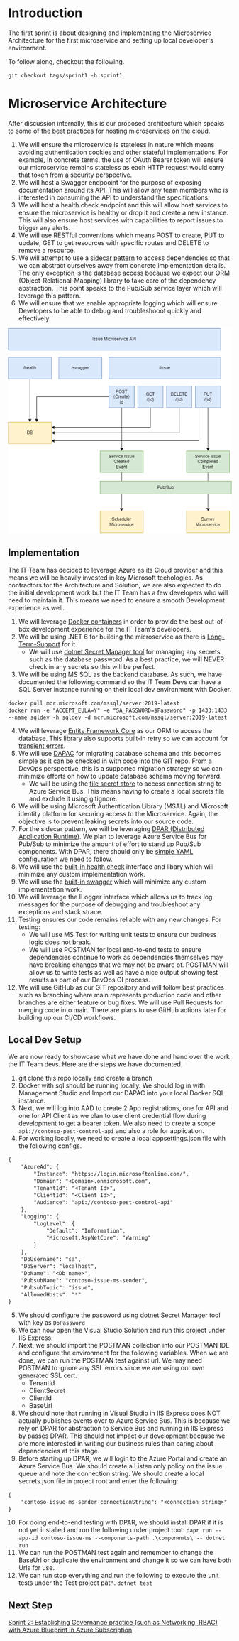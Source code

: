 # Introduction
The first sprint is about designing and implementing the Microservice Architecture for the first microservice and setting up local developer's environment.

To follow along, checkout the following.
```
git checkout tags/sprint1 -b sprint1
```

# Microservice Architecture
After discussion internally, this is our proposed architecture which speaks to some of the best practices for hosting microservices on the cloud.

1. We will ensure the microservice is stateless in nature which means avoiding authentication cookies and other stateful implementations. For example, in concrete terms, the use of OAuth Bearer token will ensure our microservice remains stateless as each HTTP request would carry that token from a security perspective.
2. We will host a Swagger endpooint for the purpose of exposing documentation around its API. This will allow any team members who is interested in consuming the API to understand the specifications.
3. We will host a health check endpoint and this will allow host services to ensure the microservice is healthy or drop it and create a new instance. This will also ensure host services with capabilities to report issues to trigger any alerts.
4. We will use RESTful conventions which means POST to create, PUT to update, GET to get resources with specific routes and DELETE to remove a resource.
5. We will attempt to use a [sidecar pattern](https://docs.microsoft.com/en-us/azure/architecture/patterns/sidecar) to access dependencies so that we can abstract ourselves away from concrete implementation details. The only exception is the database access because we expect our ORM (Object-Relational-Mapping) library to take care of the dependency abstraction. This point speaks to the Pub/Sub service layer which will leverage this pattern.
6. We will ensure that we enable appropriate logging which will ensure Developers to be able to debug and troubleshooot quickly and effectively. 

![Architecture](/src/ContosoPestControl.Issue/Architecture/Contoso-Pest-Control-Microservice.png)

## Implementation
The IT Team has decided to leverage Azure as its Cloud provider and this means we will be heavily invested in key Microsoft techologies. As contractors for the Architecture and Solution, we are also expected to do the initial development work but the IT Team has a few developers who will need to maintain it. This means we need to ensure a smooth Development experience as well. 

1. We will leverage [Docker containers](https://docs.microsoft.com/en-us/dotnet/architecture/microservices/container-docker-introduction/docker-defined) in order to provide the best out-of-box development experience for the IT Team's developers. 
2. We will be using .NET 6 for building the microservice as there is [Long-Term-Support](https://dotnet.microsoft.com/en-us/platform/support/policy) for it.
    * We will use [dotnet Secret Manager tool](https://docs.microsoft.com/en-us/aspnet/core/security/app-secrets?view=aspnetcore-6.0&tabs=windows#how-the-secret-manager-tool-works) for managing any secrets such as the database password. As a best practice, we will NEVER check in any secrets so this will be perfect.     
3. We will be using MS SQL as the backend database. As such, we have documented the following command so the IT Team Devs can have a SQL Server instance running on their local dev environment with Docker.
```
docker pull mcr.microsoft.com/mssql/server:2019-latest
docker run -e "ACCEPT_EULA=Y" -e "SA_PASSWORD=$Password" -p 1433:1433 --name sqldev -h sqldev -d mcr.microsoft.com/mssql/server:2019-latest
```
4. We will leverage [Entity Framework Core](https://docs.microsoft.com/en-us/ef/core/) as our ORM to access the database. This library also supports built-in retry so we can account for [transient errors](https://docs.microsoft.com/en-us/azure/azure-sql/database/troubleshoot-common-connectivity-issues#transient-errors-transient-faults).
4. We will use [DAPAC](https://docs.microsoft.com/en-us/sql/relational-databases/data-tier-applications/data-tier-applications?view=sql-server-ver15) for migrating database schema and this becomes simple as it can be checked in with code into the GIT repo. From a DevOps perspective, this is a supported migration strategy so we can minimize efforts on how to update database schema moving forward.
    * We will be using the [file secret store](https://docs.dapr.io/operations/components/setup-secret-store/) to access cnnection string to Azure Service Bus. This means having to create a local secrets file and exclude it using gitignore.
5. We will be using Microsoft Authentication Library (MSAL) and Microsoft identity platform for securing access to the Microservice. Again, the objective is to prevent leaking secrets into our source code.
6. For the sidecar pattern, we will be leveraging [DPAR (Distributed Application Runtime)](https://docs.dapr.io/getting-started/install-dapr-cli/). We plan to leverage Azure Service Bus for Pub/Sub to minimize the amount of effort to stand up Pub/Sub components. With DPAR, there should only be [simple YAML configuration](https://docs.dapr.io/reference/components-reference/supported-pubsub/setup-azure-servicebus/) we need to follow.
7. We will use the [built-in health check](https://docs.microsoft.com/en-us/aspnet/core/host-and-deploy/health-checks?view=aspnetcore-6.0) interface and libary which will minimize any custom implementation work.
8. We will use the [built-in swagger](https://docs.microsoft.com/en-us/aspnet/core/tutorials/web-api-help-pages-using-swagger?view=aspnetcore-6.0) which will minimize any custom implementation work.
9. We will leverage the ILogger interface which allows us to track log messages for the purpose of debugging and troubleshoot any exceptions and stack strace.  
10. Testing ensures our code remains reliable with any new changes. For testing:
    * We will use MS Test for writing unit tests to ensure our business logic does not break.
    * We will use POSTMAN for local end-to-end tests to ensure dependencies continue to work as dependencies themselves may have breaking changes that we may not be aware of. POSTMAN will allow us to write tests as well as have a nice output showing test results as part of our DevOps CI process.
11. We will use GitHub as our GIT repository and will follow best practices such as branching where main represents production code and other branches are either feature or bug fixes. We will use Pull Requests for merging code into main. There are plans to use GitHub actions later for building up our CI/CD workflows.

## Local Dev Setup
We are now ready to showcase what we have done and hand over the work the IT Team devs. Here are the steps we have documented.

1. git clone this repo locally and create a branch
2. Docker with sql should be running locally. We should log in with Management Studio and Import our DAPAC into your local Docker SQL instance.
3. Next, we will log into AAD to create 2 App registrations, one for API and one for API Client as we plan to use client credential flow during development to get a bearer token. We also need to create a scope ``` api://contoso-pest-control-api ``` and also a role for application.
4. For working locally, we need to create a local appsettings.json file with the following configs.
```
{
	"AzureAd": {
		"Instance": "https://login.microsoftonline.com/",
		"Domain": "<Domain>.onmicrosoft.com",
		"TenantId": "<Tenant Id>",
		"ClientId": "<Client Id>",
		"Audience": "api://contoso-pest-control-api"
	},
	"Logging": {
		"LogLevel": {
			"Default": "Information",
			"Microsoft.AspNetCore": "Warning"
		}
	},
	"DbUsername": "sa",
	"DbServer": "localhost",
	"DbName": "<Db name>",
	"PubsubName": "contoso-issue-ms-sender",
	"PubsubTopic": "issue",
	"AllowedHosts": "*"
}
``` 
5. We should configure the password using dotnet Secret Manager tool with key as ``` DbPassword ```
6. We can now open the Visual Studio Solution and run this project under IIS Express. 
7. Next, we should import the POSTMAN collection into our POSTMAN IDE and configure the environment for the following variables. When we are done, we can run the POSTMAN test against url. We may need POSTMAN to ignore any SSL errors since we are using our own generated SSL cert.
    * TenantId
    * ClientSecret
    * ClientId
    * BaseUrl
8. We should note that running in Visual Studio in IIS Express does NOT actually publishes events over to Azure Service Bus. This is because we rely on DPAR for abstraction to Service Bus and running in IIS Express by passes DPAR. This should not impact our development because we are more interested in writing our business rules than caring about dependencies at this stage. 
9. Before starting up DPAR, we will login to the Azure Portal and create an Azure Service Bus. We should create a Listen only policy on the issue queue and note the connection string. We should create a local secrets.json file in project root and enter the following:
```
{
	"contoso-issue-ms-sender-connectionString": "<connection string>"
}
```
10. For doing end-to-end testing with DPAR, we should install DPAR if it is not yet installed and run the following under project root: ``` dapr run --app-id contoso-issue-ms --components-path .\components\ -- dotnet run ```
11. We can run the POSTMAN test again and remember to change the BaseUrl or duplicate the environment and change it so we can have both Urls for use.
12. We can run stop everything and run the following to execute the unit tests under the Test project path. ``` dotnet test ```

## Next Step
[Sprint 2: Establishing Governance practice (such as Networking, RBAC) with Azure Blueprint in Azure Subscription](docs/SPRINT2.md)